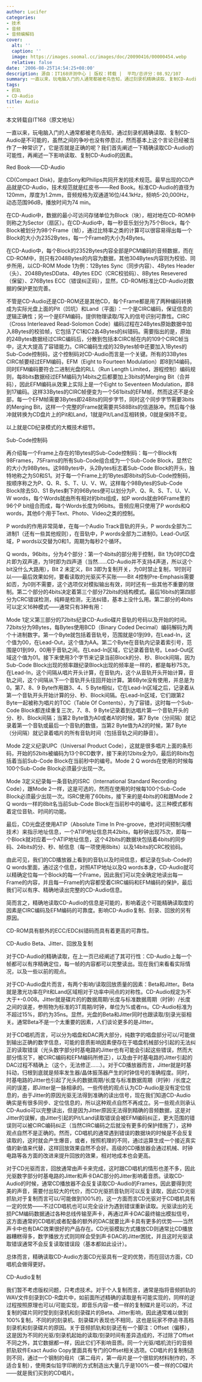 ```yaml
---
author: Lucifer
categories:
- 技术
- 音频
- 音频编解码
cover:
  alt: ''
  caption: ''
  image: https://images.soomal.cc/images/doc/20090416/00000454.webp
  relative: false
date: '2006-08-25T14:54:25+08:00'
description: 源自：IT168评测中心 | 版权：转载 |  平均/总评分：08.92/107
summary: 一直以来，玩电脑入门的人通常都被老鸟告知，通过刻录机精确读取、复制CD-Audio是不可能的，虽然之间的争吵也没有停息过，然而基本上这个言论已经被当作了一种常识了，它是否就是正确的呢？我们首先在第一页会阐述一下精确读取CD-Audio的可能性，再在第二页阐述一下影响读取、复制CD-Audio的因素。
tags:
- 抓轨
- CD-Audio
title: Audio
---
```


本文转载自IT168（原文地址）

一直以来，玩电脑入门的人通常都被老鸟告知，通过刻录机精确读取、复制CD-Audio是不可能的，虽然之间的争吵也没有停息过，然而基本上这个言论已经被当作了一种常识了，它是否就是正确的呢？我们首先阐述一下精确读取CD-Audio的可能性，再阐述一下影响读取、复制CD-Audio的因素。

Red Book――CD-Audio

CD(Compact Disk)，是由Sony和Philips共同开发的技术规范。最早出现的CD产品就是CD-Audio，技术规范就是红皮书――Red Book。标准CD-Audio的直径为120mm，厚度为1.2mm，音频规格为双通道16位/44.1kHz，频响5-20,000Hz，动态范围96dB，播放时间为74 min。

在CD-Audio中，数据的最小可访问存储单位为Block（块），相对地在CD-ROM中则称之为Sector（扇区）。在CD-Audio中，每一秒音乐划分为75个Block，每个Block被划分为98个Frame（帧），通过比特率之类的计算可以很容易得出每一个Block的大小为2352Bytes，每一个Frame的大小为4Bytes。

在CD-Audio中，每个Block的2352Bytes内容全部是PCM编码的音频数据，而在CD-ROM中，则只有2048Bytes的内容为数据，其他304Bytes内容则为校验、同步所用，以CD-ROM Mode 1为例：12Bytes Sync（同步内容）、4Bytes Header（头）、2048BytesDData、4Bytes EDC（CRC校验码）、8Bytes Resevered（保留）、276Bytes ECC（错误纠正码），显然，CD-ROM标准比CD-Audio对数据的保护更加完善。

不管是CD-Audio还是CD-ROM还是其他CD，每个Frame都是用了两种编码转换成为实际光盘上面的Pit（凹坑）和Land（平面）：一个是CIRC编码，保证信息的逻辑正确性；另一个是EFM编码，提供物理读取/写入的信号识别可靠性。CIRC（Cross Interleaved Read-Solomon Code）编码过程在24Bytes原始数据中加入8Bytes的校验帧，它包括了C1和C2各4Bytes的纠错码。需要指出的是，原始的24Bytes数据经过CIRC编码后，分散到包括本CIRC帧在内的109个CIRC帧当中，这大大提高了容错能力。CIRC编码生成的32Bytes帧中还要加入1Bytes的Sub-Code控制码，这个控制码对CD-Audio而言是一个关键。所有的33Bytes CIRC帧要经过EFM编码，EFM（Eight to Fourteen Modulation）即8到14编码，同时EFM编码要符合二进制光盘的RLL（Run Length Limited，游程控制）编码规则，每8bits数据经过EFM编码为14bits之后都要加上3bits的Merging Bit（合并码），因此EFM编码从效果上实际上是一个Eight to Seventeen Modulation，即8到17编码。这样33Bytes的CIRC帧便变为一个561bits的EFM帧，然而这还不是全部，每一个EFM帧需要3Bytes即24Bits的同步字节，同时这个同步字节需要3bits的Merging Bit，这样一个完整的Frame就需要共588Bits的信道脉冲。然后每个脉冲就转换为CD盘片上的Pit和Land，1就是Pit/Land互相转换，0就是保持不变。

以上就是CD纪录模式的大概技术细节。

Sub-Code控制码

再介绍每一个Frame上存在的1Bytes的Sub-Code控制码：每一个Block有98Frames，75Frams的所有Sub-Code组合成为一个Sub-Code Block，显然它的大小为98Bytes。这98Bytes中，头2Bytes标志着Sub-Code Block的开头，独特地称之为S0和S1。对于每一个Frame上的1Bytes即8bits的Sub-Code控制码，按顺序称之为P、Q、R、S、T、U、V、W。这样每个98Bytes的Sub-Code Block除去S0、S1 Bytes剩下的96Bytes便可以划分为P、Q、R、S、T、U、V、W words，每个Words就由所有相对的bits组成，如P words就由96Frame里的96个P bit组合而成，每个Words长度为96bits。音频应用只使用了P words和Q words，其他6个用于Text、Photo、Video之类的控制。

P words的作用非常简单，在每一个Audio Track音轨的开头，P words全部为二进制1（还有一些其他规则），在音轨中，P words全部为二进制0。Lead-Out区域，P words以交替为0和1，周期为每秒2个循环。

Q words，96bits，分为4个部分：第一个4bits的部分用于控制，Bit 1为0时CD盘片即为双声道，为1时即为四声道（当然……CD-Audio并不支持4声道，所以这个bit没什么大路用），Bit 2 未定义，Bit 3即为复制开关，为0时禁止复制，1时则可以――最后效果如何，要看读取的光驱买不买账――Bit 4控制Pre-Emphasis需要如否，为0则不需要，这个选项仅对模拟输出有效，同时还有一些其他不重要的限制。第二个部分的4bits决定着第三个部分72bits的结构模式。最后16bits的第四部分为CRC错误检测，纯粹是检测，无法纠错，基本上没什么用。第二部分的4bits可以定义16种模式――通常只有3种有用：

Mode 1定义第三部分的72bits纪录CD-Audio碟片音轨的号码以及开始的时间。72bits分为9Bytes，每Bytes使用BCD（Binary Coded Decimal）编码解码为两个十进制数字。第一个Byte就包括着音轨号，范围就是01到99，在Lead-In，这个值为00，在Lead-Out，这个值为AA。第二个Byte在音轨内记录着索引号，范围是01到99，00用于音轨之间。在Lead-In区域，它记录着音轨号。Lead-Out区域这个值为01。接下来使用3个字节来记录当前Block的分、秒、Block间隔，因为Sub-Code Block出现的频率跟纪录Block出现的频率是一样的，都是每秒75次。在Lead-In，这个间隔从唱片开头计算，在音轨内，这个从音轨开头开始计算，音轨之间，这个间隔从下一个音轨开头往回开始计算。第6Byte没有使用，并总是为0。第7、8、9 Byte作用跟3、4、5 Byte相似，它在Lead-In区域之后，记录着从第一个音轨开头开始计算的分、秒、Block间隔。在Lead-In区域，它们跟第2 Byte一起被称为唱片的TOC（Table Of Contents），为了容错，这时每一个Sub-Code Block都连续重复三次，7、8、9 Byte记录着到达唱片第一个音轨开头的分、秒、Block间隔；当第2 Byte值为A0或者A1的时候，第7 Byte（分间隔）就记录着第一个音轨或最后一个音轨的数值，当第2 Byte值为A2的时候，第7 Byte（分间隔）就记录着唱片的所有音轨时间（包括音轨之间的静音）。

Mode 2定义纪录UPC（Universal Product Code），这就是很多唱片上面的条形码，开始的52bits被编码为13个BCD数字，接下来的12bits全为0，最后的8bits包括着当前Sub-Code Block在当前秒中的编号。Mode 2 Q words在使用的时候每100个Sub-Code Block必须最少出现一次。

Mode 3定义纪录每一条音轨的ISRC（International Standard Recording Code），跟Mode 2一样，这是可选的，然而在使用的时候每100个Sub-Code Block必须最少出现一次。ISRC使用了60bits，接下来的是4bits的0和跟Mode 2 Q words一样的8bit名当前Sub-Code Block在当前秒中的编号。这三种模式都有着定位音轨、时间的功能。

最后，CD光盘还使用ATIP（Absolute Time In Pre-groove，绝对时间预制沟槽技术）来指示地址信息，一个ATIP地址信息共42bits，每秒钟出现75次，即每一个Block就对应着一个ATIP地址信息，这个42bits的数据块包括着4bits的同步码、24bits的分、秒、帧信息（每一项使用8bits）以及14bits的CRC校验码。

由此可见，我们的CD播放器上看到的音轨以及时间信息，都记录在Sub-Code的Q words里面，通过这个信息，对照ATIP地址以及Q words本身，CD-Audio就可以精确定位每一个Block的每一个Frame，因此我们可以完全确定地读出每一Frame的内容，并且每一Frame的内容都受着CIRC编码和EFM编码的保护，最后我们可以有序、精确地读出完整的CD-Audio信息。

简而言之，精确地读取CD-Audio的信息是可能的，影响着这个可能精确读取度的因素是CIRC编码及EFM编码的可靠度。影响CD-Audio复制、刻录、回放的另有原因。

CD-ROM具有额外的ECC/EDC纠错码而具有着更高的可靠性。

CD-Audio Beta、Jitter、回放及复制

对于CD-Audio的精确读取，在上一页已经阐述了其可行性：CD-Audio上每一个帧都可以有序精确定位，每一帧的内容都可以完整读出。现在我们来看看实际情况，以及一些以前的观点。

对于CD-Audio盘片而言，有两个影响/读取回放质量的因素：Beta和Jitter。Beta就是激光功率在Pit和Land区域相对于功率中间点的对称性。CD-Audio规定为不大于+-0.008。Jitter就是碟片的的数据周期/长度与标准数据周期（时钟）/长度之间的误差，参照物为标准的3T周期/时钟，单位为%或者ns。CD-Audio标准为不超过15%，即约为35ns。显然，光盘的Beta和Jitter同时也跟读取/刻录光驱相关。通常Beta不是一个太重要的因素，人们谈论更多的是Jitter。

对于CD唱机而言，可以分为唱盘和DAC两大部分，纯数字的唱盘部分可以/可能做到输出正确的数字信息，可能的音质影响因素便存在于唱盘机械部分引起的无法纠正的读取错误（光头数字部分时基电路的Jitter也有可能会引起这些错误，然而大部分情况下，被CIRC编码和EFM编码所修正），以及由于时基电路的Jitter引起的DAC过程不精确上（这个，无法修正……）。对于CD播放器而言，Jitter就是时基抖动，归根到底就是频率发生器/晶体振荡器产生的时钟信号的准确程度。同时，时基电路的Jitter也引起了光头的数据周期/长度与标准数据周期（时钟）/长度之间的误差，即Jitter是一脉相承的。一些传统的观点认为CD-Audio是没有定位信息的，由于Jitter的原因光驱无法得到准确的读出信号，现在我们知道CD-Audio确实是有很多同步、定位信息的，所以这种观点自然不再成立。另一些观点则承认CD-Audio可以完整读出，但是因为Jitter原因无法得到精确的音频数据，这是对Jitter的误解，由Jitter引起的Pit/Land读取错误会被EFM编码纠正，更大范围的错误则可以被CIRC编码纠正（当然CIRC编码之后就没有更多的保护措施了），这种观点自然不是正确的。然而，CD唱机的通常遇到错误的数据块的时候是不会反复读取的，这时就会产生爆音，或者，按照机理的不同，通过运算生成一个接近真实值的新值来代替，这样回放效果自然不会好。高级的CD播放器会通过机械、时钟电路等各方面的改进来提升回放的效果，相对地成本也会更高。

对于CD光驱而言，回放通常由声卡来完成，这时跟CD唱机的情形也差不多，因此光驱数字部分时基电路的Jitter和声卡DAC部分的Jitter影响着音质。读取CD-Audio的时候，通常CD播放器不会反复读取CD-Audio的Frames，因此要得到完美的声音，需要付出较大的代价，而CD光驱抓音轨则可以反复读取，因此CD光驱抓轨对于复制而言可以/可能做到100%的，这一方面而言CD光驱对于CD唱机具有一定的优势――不过CD唱机也可以完全设计为遇到错误重新读取。光驱读出的无损PCM编码数据通过各种总线传输至声卡，再通过声卡DAC最终输出模拟信号，这方面通常的CD唱机或者配备的额外的DAC就要比声卡具有更多的优势――当然声卡中也有DAC效果很好的产品存在。CD光驱模拟方式播放CD则通常比CD播放器糟糕得多，数字播放方式则同样会受到声卡DAC的Jitter困扰，并且这时光驱读取错误通常不会反复读取错误段（基本都如此设计）。

总体而言，精确读取CD-Audio方面CD光驱具有一定的优势，而在回访方面，CD唱机会做得更好。

CD-Audio复制

我们暂不考虑版权问题，只考虑技术。对于个人复制而言，通常是指将音频抓轨的WAV文件刻录到CD-R盘片中，如前面所述精确的读取是有可能实现的，同样的逆过程按照原理也可以/可能实现，即音乐内容一模一样的复制碟片是可以的，不过复制的碟片同时受到刻录机和刻录碟片的Beta、Jitter影响，因此通常难以做到100%复制，不同的的刻录机、刻录碟片表现也不相同，这也是玩家不停追寻高档刻录机和刻录碟片的原因。关于音频抓轨和刻录还有一个脚注：Offset（偏移），这是因为不同的光驱/刻录机起始的读取/刻录时间有差异造成的，不过除了Offset不同之外，其它数据都一样，因此它们不影响音质。同一个光驱/唱机流行的音频抓轨软件Exact Audio Copy里面具有专门的Offset相关选项。CD唱片的复制制造则不同，通过一个钢制的母片（第二母片，第一母片是一个很软的材料制作的，不适合复制），使用类似铅字印刷的方式制造出大量几乎是100%一模一样的CD碟片――就是我们买到的CD唱片。
